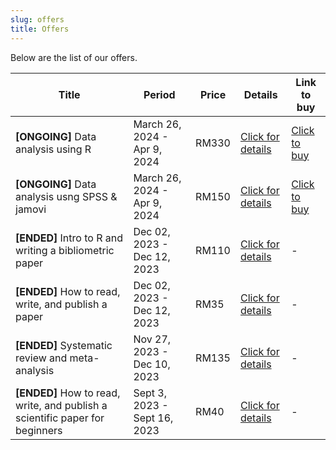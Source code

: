```yaml
---
slug: offers
title: Offers
---
```


Below are the list of our offers.


| Title | Period | Price | Details | Link to buy |  
|-------|--------|-------|---------|-------------|
| **[ONGOING]** Data analysis using R | March 26, 2024 - Apr 9, 2024 | RM330 | [Click for details](/./offer_detail/2024-03-26-data-analysis-using-r/index.html) | [Click to buy](https://forms.gle/ejQKsmCrFJzSETSv5)
| **[ONGOING]** Data analysis usng SPSS & jamovi | March 26, 2024 - Apr 9, 2024 | RM150 | [Click for details](/./offer_detail/2024-03-26-data-analysis-using-spss-jamovi/index.html) | [Click to buy](https://forms.gle/FUT3ebNns2cUZmjS6)
| **[ENDED]** Intro to R and writing a bibliometric paper | Dec 02, 2023 - Dec 12, 2023 | RM110 | [Click for details](/./offer_detail/yearendsale2/index.html) | -
| **[ENDED]** How to read, write, and publish a paper | Dec 02, 2023 - Dec 12, 2023 | RM35 | [Click for details](/./offer_detail/yearendsale1/index.html) | -
| **[ENDED]** Systematic review and meta-analysis | Nov 27, 2023 - Dec 10, 2023 | RM135 | [Click for details](/./offer_detail/2023-11-27-systematic-review-and-meta-analysis/index.html) | -
| **[ENDED]** How to read, write, and publish a scientific paper for beginners | Sept 3, 2023 - Sept 16, 2023 | RM40 | [Click for details](/./offer_detail/2023-09-07-how-to-read-write-and-publish-a-scientific-paper-for-beginners/index.html) | - |


